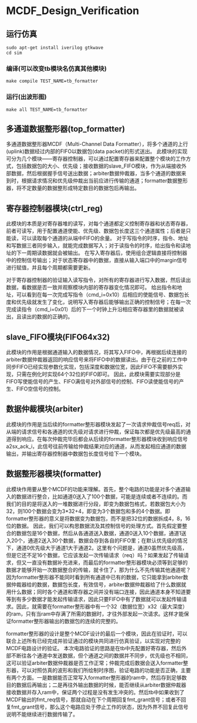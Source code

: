 # MCDF_Design_Verification

## 运行仿真
    sudo apt-get install iverilog gtkwave
    cd sim

### 编译(可以改变tb模块名仿真其他模块)
    make compile TEST_NAME=tb_formatter

### 运行(出波形图)
    make all TEST_NAME=tb_formatter

## 多通道数据整形器(top_formatter)

多通道数据整形器MCDF（Multi-Channel Data Formatter），将多个通道的上行(uplink)数据经过内部的FIFO以数据包(data packet)的形式送出。
此模块的实现可分为几个模块——寄存器控制器，可以通过配置寄存器来配置整个模块的工作方式，包括数据包的大小、优先级；接收数据的slave_FIFO模块，作为从端接收外部数据，然后根据握手信号送出数据；arbiter数据仲裁器，当多个通道的数据来到时，根据请求情况和优先级仲裁出当前应进行传输的通道；formatter数据整形器，将不定数量的数据整形成特定数目的数据包后再输出。

## 寄存器控制器模块(ctrl_reg)

此模块的本质是对寄存器堆的读写，对每个通道都定义控制寄存器和状态寄存器，前者可读写，用于配置通道使能、优先级、数据包长度这三个通道属性；后者是只能读，可以读取每个通道的从端中FIFO的余量。
对于写指令的时序，指令、地址和写数据三者同步输入，就能完成数据写入；对于读指令的时序，给出指令和读地址的下一周期读数据就会被输出。
在写入寄存器后，使用组合逻辑直接将控制器中的控制信号输出；对于状态寄存器中的数据，直接从输入端口中的margin信号进行赋值，并且每个周期都需要更新。

对于寄存器控制器的验证输入读写指令，对所有的寄存器进行写入数据，然后读出数据，看数据是否一致并观察模块内部的寄存器变化情况即可。
给出指令和地址，可以看到在每一次完成写指令（cmd_i=0x10）后相应的使能信号、数据包长度和优先级就发生了变化，说明写入寄存器后能够输出正确的控制信号；在每一次完成读指令（cmd_i=0x01）后的下一个时钟上升沿相应寄存器里的数据就被读出，且读出的数据的正确的。

## slave_FIFO模块(FIFO64x32)

此模块的作用是根据通道输入的数据情况，将其写入FIFO中，再根据后续连接的arbiter数据仲裁器返回的响应信号来将FIFO中的数据读出。由于在之前的工作中同步FIFO已经实现参数化实现，包括深度和数据位宽，因此FIFO不需要额外实现，只需在例化时实现64个32位的FIFO即可。
因此，此模块需要实现部分是FIFO写使能信号的产生、FIFO满信号对外部信号的控制、FIFO读使能信号的产生、FIFO空信号的控制。

## 数据仲裁模块(arbiter)

此模块的作用是当后续的formatter整形器模块发起了一次请求仲裁信号req后，对从端的请求信号和各通道的优先级对请求进行仲裁，保证每次都是优先级最高的通道得到响应。在每次仲裁完毕后都会从后续的formatter整形器模块收到响应信号a2sx_ack_i，此信号往前传输给仲裁结果对应的通道，从而发起相应通道的数据输出，并输出寄存器控制器中数据包长度信号给下一个模块。

## 数据整形器模块(formatter)

此模块作用要从整个MCDF的功能来理解。首先，整个电路的功能是对多个通道输入的数据进行整合，比如通道0送入了100个数据，可能是连续或者不连续的。而我们的目的是将送入的一堆数据进行分段，即变为数据包格式，若数据包大小为32，则100个数据会变为3*32+4，即变为3个数据包和多的4个数据。即formatter整形器的意义是将数据变为数据包，而不是把32位的数据拆成4，8，16位的数据。
因此，我们可以构思数据流及其控制信号的处理方式。首先假定要整合的数据包是16个数据，然后从各通道送入数据，通道0送入10个数据，通道1送入20个，通道2送入30个数据，数据会存到各自的FIFO里；在默认优先级的情况下，通道0优先级大于通道1大于通道2。这里有个问题是，通道0虽然优先级高，但是它还不足16个数据，它应该发起一次传输请求（req）吗？如果发起了传输请求，但又一直没有数据补充进来，而最后的formatter整形器模块必须等到足够的数据才能够开始一次数据整合的传输，就卡住了，那为什么不先传输其他通道呢？因为formatter整形器不能同时看到所有通道中已有的数据，它只能拿到arbiter数据仲裁器给的数据，数据包长度，有效信号，arbiter数据仲裁器给了什么数据就用什么数据；同时各个通道和寄存器之间并没有端口连接，因此通道本身不知道要等到有多少数据才能发起传输请求，因此只要FIFO中有了数据就可以发起传输请求。因此，就需要在formatter整形器中有一个32（数据位宽）x32（最大深度）的ram，只有当ram中存满了所需的数据时，才往外部发起一次请求。这样才能保证formatter整形器输出的数据包的连续的完整的。


formatter整形器的设计是整个MCDF设计的最后一个模块，因此在验证时，可以联合上述所有已经完成并验证通过的模块共同进行仿真验证，以实现对完整的MCDF电路设计的验证。
本次电路验证的思路是在tb中先配置好寄存器，然后外部不断往各个通道中发送数据，但个通道之间的数据并不同步，优先级也不相同，这可以验证arbiter数据仲裁器是否工作正常；仲裁完成后数据会送入formatter整形器，可以对照仿真的波形和我们所绘制时序图，验证电路的功能是否正确，主要有两个方面。一是数据能否正常写入formatter整形器的ram中，然后存到足够数目的数据后再输出；二是再往外输出数据的时候，能否继续从arbiter数据仲裁器接收数据并存入ram中，保证两个过程是没有发生冲突的。然后tb中如果收到了MCDF输出的fmt_req信号，那就自动在下个周期回复fmt_grant信号；或者不回复fmt_grant信号，那么这个电路应处于停止工作的状态，因为外界不回复此信号说明不能继续进行数据传输了。
